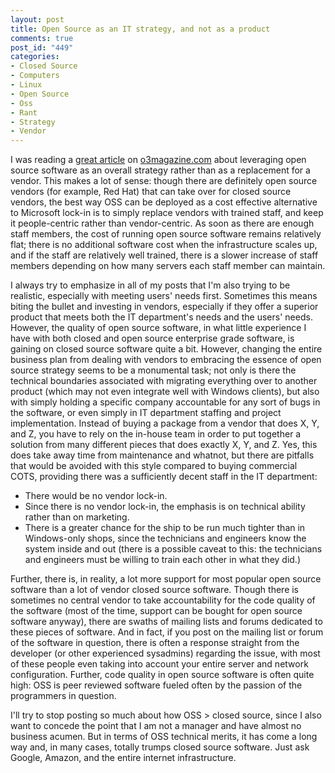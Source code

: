 ```yaml
--- 
layout: post
title: Open Source as an IT strategy, and not as a product
comments: true
post_id: "449"
categories:
- Closed Source
- Computers
- Linux
- Open Source
- Oss
- Rant
- Strategy
- Vendor
---
```

<p>I was reading a <a href="http://www.o3magazine.com/0/7.html">great article</a> on <a href="http://o3magazine.com">o3magazine.com</a> about leveraging open source software as an overall strategy rather than as a replacement for a vendor.  This makes a lot of sense: though there are definitely open source vendors (for example, Red Hat) that can take over for closed source vendors, the best way OSS can be deployed as a cost effective alternative to Microsoft lock-in is to simply replace vendors with trained staff, and keep it people-centric rather than vendor-centric.  As soon as there are enough staff members, the cost of running open source software remains relatively flat; there is no additional software cost when the infrastructure scales up, and if the staff are relatively well trained, there is a slower increase of staff members depending on how many servers each staff member can maintain.</p>
<p>I always try to emphasize in all of my posts that I'm also trying to be realistic, especially with meeting users' needs first.  Sometimes this means biting the bullet and investing in vendors, especially if they offer a superior product that meets both the IT department's needs and the users' needs.  However, the quality of open source software, in what little experience I have with both closed and open source enterprise grade software, is gaining on closed source software quite a bit.  However, changing the entire business plan from dealing with vendors to embracing the essence of open source strategy seems to be a monumental task; not only is there the technical boundaries associated with migrating everything over to another product (which may not even integrate well with Windows clients), but also with simply holding a specific company accountable for any sort of bugs in the software, or even simply in IT department staffing and project implementation.  Instead of buying a package from a vendor that does X, Y, and Z, you have to rely on the in-house team in order to put together a solution from many different pieces that does exactly X, Y, and Z.  Yes, this does take away time from maintenance and whatnot, but there are pitfalls that would be avoided with this style compared to buying commercial COTS, providing there was a sufficiently decent staff in the IT department:</p>
<ul>
<li>There would be no vendor lock-in.</li>
<li>Since there is no vendor lock-in, the emphasis is on technical ability rather than on marketing.</li>
<li>There is a greater chance for the ship to be run much tighter than in Windows-only shops, since the technicians and engineers know the system inside and out (there is a possible caveat to this: the technicians and engineers must be willing to train each other in what they did.)</li>
</ul>
<p>Further, there is, in reality, a lot more support for most popular open source software than a lot of vendor closed source software.  Though there is sometimes no central vendor to take accountability for the code quality of the software (most of the time, support can be bought for open source software anyway), there are swaths of mailing lists and forums dedicated to these pieces of software.  And in fact, if you post on the mailing list or forum of the software in question, there is often a response straight from the developer (or other experienced sysadmins) regarding the issue, with most of these people even taking into account your entire server and network configuration.  Further, code quality in open source software is often quite high: OSS is peer reviewed software fueled often by the passion of the programmers in question.</p>
<p>I'll try to stop posting so much about how OSS > closed source, since I also want to concede the point that I am not a manager and have almost no business acumen.  But in terms of OSS technical merits, it has come a long way and, in many cases, totally trumps closed source software.  Just ask Google, Amazon, and the entire internet infrastructure.</p>
